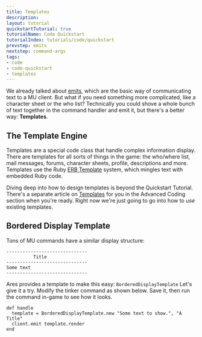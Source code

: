 ```yaml
---
title: Templates
description:
layout: tutorial
quickstartTutorial: true
tutorialName: Code Quickstart
tutorialIndex: tutorials/code/quickstart
prevstep: emits
nextstep: command-args
tags: 
- code
- code-quickstart
- templates
---
```


We already talked about [emits](/tutorials/code/quickstart/emits), which are the basic way of communicating text to a MU client.  But what if you need something more complicated, like a character sheet or the who list?   Technically you could shove a whole bunch of text together in the command handler and emit it, but there's a better way: **Templates**.

## The Template Engine

Templates are a special code class that handle complex information display.  There are templates for all sorts of things in the game:  the who/where list, mail messages, forums, character sheets, profile, descriptions and more.  Templates use the Ruby [ERB Template](http://www.stuartellis.name/articles/erb/) system, which mingles text with embedded Ruby code.

Diving deep into how to design templates is beyond the Quickstart Tutorial.  There's a separate article on [Templates](/tutorials/code/templates) for you in the Advanced Coding section when you're ready.  Right now we're just going to go into how to _use_ existing templates.

## Bordered Display Template

Tons of MU commands have a similar display structure:

    ------------------------------
              Title
    ------------------------------
    Some text
    ------------------------------

Ares provides a template to make this easy:  `BorderedDisplayTemplate`  Let's give it a try.  Modify the tinker command as shown below.  Save it, then run the command in-game to see how it looks.

    def handle
      template = BorderedDisplayTemplate.new "Some text to show.", "A Title"
      client.emit template.render
    end